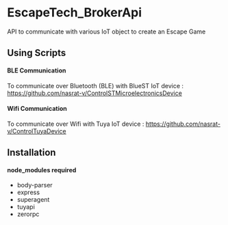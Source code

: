 # EscapeTech_BrokerApi
API to communicate with various IoT object to create an Escape Game

## Using Scripts

#### BLE Communication
To communicate over Bluetooth (BLE) with BlueST IoT device : https://github.com/nasrat-v/ControlSTMicroelectronicsDevice

#### Wifi Communication
To communicate over Wifi with Tuya IoT device : https://github.com/nasrat-v/ControlTuyaDevice

## Installation

#### node_modules required
- body-parser
- express
- superagent
- tuyapi
- zerorpc
